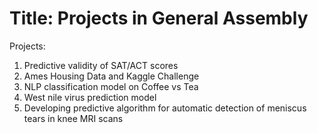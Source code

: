 # Title: Projects in General Assembly

Projects:
1. Predictive validity of SAT/ACT scores
2. Ames Housing Data and Kaggle Challenge
3. NLP classification model on Coffee vs Tea
4. West nile virus prediction model
5. Developing predictive algorithm for automatic detection of meniscus tears in knee MRI scans
